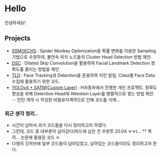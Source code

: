 # Hello
안녕하세요!

## Projects
* [SSMOECHS](https://github.com/lee-jingu/SSMOECHS) : Spider Monkey Optimization을 확률 변화를 이용한 Sampling 기법으로 수정하여, 불연속 위치 노드들의 Cluster Head Selection 방법 제안.
* [DSC](https://github.com/lee-jingu/DSC) : Dilated Skip Convolution을 활용하여 Facial Landmark Detection 정확도를 올리는 방법을 제안.
* [TLD](https://github.com/lee-jingu/TLD) : Face Tracking과 Detection을 혼용하여 지인 알림, Class별 Face Data 수집에 활용하기 위한 코드.
* [YOLOv4 + SATM(Custom Layer)](https://github.com/lee-jingu/lee-jing) : H자동차에서 진행한 개인 프로젝트. 정확도 향상을 위해 Detection Head에 Attention Layer를 병렬적으로 쌓는 방법 제안.<br>
-- 인턴 계약 시 작성한 비밀유지계약으로 인해 코드를 삭제...

### 최근 생각 정리..
* 시간이 남아서 과거 코드들을 다시 정리하고자 하였다.
* 그런데, 코드 중 대부분이 날아갔다(하드에 남은 건 우분투 20.04 ㅠㅠ)...
** 특히... 논문에 활용된 코드 ㅠ
* 다행히 깃허브에 일부 코드들이 남아있었고, 남아있는 코드들이라도 정리하고자 한다.

